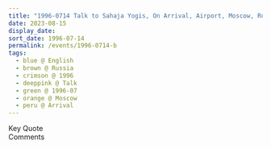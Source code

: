 ```yaml
---
title: "1996-0714 Talk to Sahaja Yogis, On Arrival, Airport, Moscow, Russia"
date: 2023-08-15
display_date: 
sort_date: 1996-07-14
permalink: /events/1996-0714-b
tags:
  - blue @ English
  - brown @ Russia
  - crimson @ 1996
  - deeppink @ Talk
  - green @ 1996-07
  - orange @ Moscow
  - peru @ Arrival
---
```


<wave-list>
  <list-title color="green" width="75">Key Quote</list-title>
  <list-item color="BlanchedAlmond"  width="200"></list-item>
  <list-item color="Lavender"></list-item>
  <list-item color="BlanchedAlmond"></list-item>
</wave-list>

<br>

<wave-list>
  <list-title color="green" width="75">Comments</list-title>
  <list-item color="BlanchedAlmond"  width="200"></list-item>
  <list-item color="Lavender"></list-item>
  <list-item color="BlanchedAlmond"></list-item>
</wave-list>